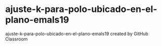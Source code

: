 # ajuste-k-para-polo-ubicado-en-el-plano-emals19
ajuste-k-para-polo-ubicado-en-el-plano-emals19 created by GitHub Classroom
